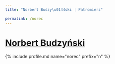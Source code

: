 ```yaml
---
title: "Norbert Budzy\u0144ski | Patromierz"

permalink: /norec
---
```


# [Norbert Budzyński](https://patronite.pl/norec)

{% include profile.md name="norec" prefix="n" %}
